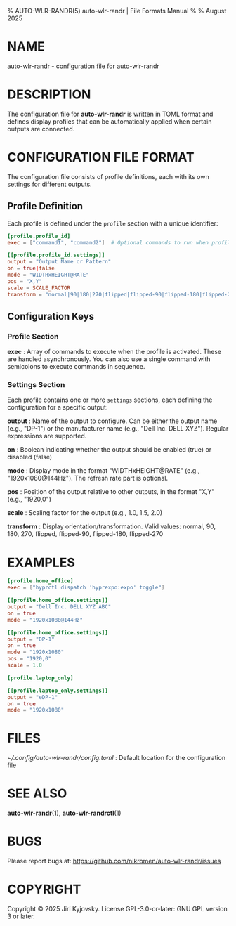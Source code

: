 % AUTO-WLR-RANDR(5) auto-wlr-randr | File Formats Manual
%
% August 2025

# NAME

auto-wlr-randr - configuration file for auto-wlr-randr

# DESCRIPTION

The configuration file for **auto-wlr-randr** is written in TOML format and defines display
profiles that can be automatically applied when certain outputs are connected.

# CONFIGURATION FILE FORMAT

The configuration file consists of profile definitions, each with its own settings for
different outputs.

## Profile Definition

Each profile is defined under the `profile` section with a unique identifier:

```toml
[profile.profile_id]
exec = ["command1", "command2"]  # Optional commands to run when profile is activated

[[profile.profile_id.settings]]
output = "Output Name or Pattern"
on = true|false
mode = "WIDTHxHEIGHT@RATE"
pos = "X,Y"
scale = SCALE_FACTOR
transform = "normal|90|180|270|flipped|flipped-90|flipped-180|flipped-270"
```

## Configuration Keys

### Profile Section

**exec**
: Array of commands to execute when the profile is activated. These are handled asynchronously.
You can also use a single command with semicolons to execute commands in sequence.

### Settings Section

Each profile contains one or more `settings` sections, each defining the configuration for a
specific output:

**output**
: Name of the output to configure. Can be either the output name (e.g., "DP-1") or the
manufacturer name (e.g., "Dell Inc. DELL XYZ"). Regular expressions are supported.

**on**
: Boolean indicating whether the output should be enabled (true) or disabled (false)

**mode**
: Display mode in the format "WIDTHxHEIGHT@RATE" (e.g., "1920x1080@144Hz"). The refresh rate
part is optional.

**pos**
: Position of the output relative to other outputs, in the format "X,Y" (e.g., "1920,0")

**scale**
: Scaling factor for the output (e.g., 1.0, 1.5, 2.0)

**transform**
: Display orientation/transformation. Valid values: normal, 90, 180, 270, flipped,
flipped-90, flipped-180, flipped-270

# EXAMPLES

```toml
[profile.home_office]
exec = ["hyprctl dispatch 'hyprexpo:expo' toggle"]

[[profile.home_office.settings]]
output = "Dell Inc. DELL XYZ ABC"
on = true
mode = "1920x1080@144Hz"

[[profile.home_office.settings]]
output = "DP-1"
on = true
mode = "1920x1080"
pos = "1920,0"
scale = 1.0

[profile.laptop_only]

[[profile.laptop_only.settings]]
output = "eDP-1"
on = true
mode = "1920x1080"
```

# FILES

_~/.config/auto-wlr-randr/config.toml_
: Default location for the configuration file

# SEE ALSO

**auto-wlr-randr**(1), **auto-wlr-randrctl**(1)

# BUGS

Please report bugs at: https://github.com/nikromen/auto-wlr-randr/issues

# COPYRIGHT

Copyright © 2025 Jiri Kyjovsky. License GPL-3.0-or-later: GNU GPL version 3 or later.
